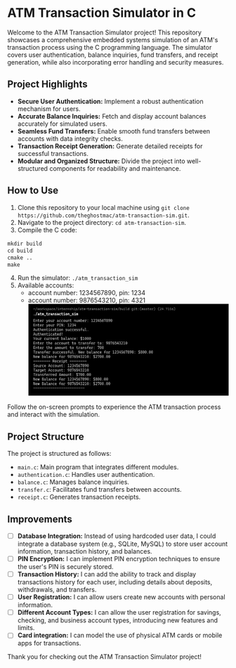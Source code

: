 # ATM Transaction Simulator in C

Welcome to the ATM Transaction Simulator project! This repository showcases a comprehensive embedded systems simulation of an ATM's transaction process using the C programming language. The simulator covers user authentication, balance inquiries, fund transfers, and receipt generation, while also incorporating error handling and security measures.

## Project Highlights

- **Secure User Authentication:** Implement a robust authentication mechanism for users.
- **Accurate Balance Inquiries:** Fetch and display account balances accurately for simulated users.
- **Seamless Fund Transfers:** Enable smooth fund transfers between accounts with data integrity checks.
- **Transaction Receipt Generation:** Generate detailed receipts for successful transactions.
- **Modular and Organized Structure:** Divide the project into well-structured components for readability and maintenance.

## How to Use

1. Clone this repository to your local machine using `git clone https://github.com/theghostmac/atm-transaction-sim.git`.
2. Navigate to the project directory: `cd atm-transaction-sim`.
3. Compile the C code:
```shell
mkdir build
cd build
cmake ..
make
```
4. Run the simulator: `./atm_transaction_sim`
5. Available accounts:
   - account number: 1234567890, pin: 1234
   - account number: 9876543210, pin: 4321
![Project works](atm_sim_works.png)

Follow the on-screen prompts to experience the ATM transaction process and interact with the simulation.

## Project Structure

The project is structured as follows:

- `main.c`: Main program that integrates different modules.
- `authentication.c`: Handles user authentication.
- `balance.c`: Manages balance inquiries.
- `transfer.c`: Facilitates fund transfers between accounts.
- `receipt.c`: Generates transaction receipts.

## Improvements
- [ ] **Database Integration:** Instead of using hardcoded user data, I could integrate a database 
system (e.g., SQLite, MySQL) to store user account information, transaction history, and balances.
- [ ] **PIN Encryption:** I can implement PIN encryption techniques to ensure the user's PIN is securely stored.
- [ ] **Transaction History:** I can add the ability to track and display transactions history for each user, including details about deposits, withdrawals, and transfers.
- [ ] **User Registration:** I can allow users create new accounts with personal information.
- [ ] **Different Account Types:** I can allow the user registration for savings, checking, and business account types, introducing new features and limits.
- [ ] **Card integration:** I can model the use of physical ATM cards or mobile apps for transactions.

Thank you for checking out the ATM Transaction Simulator project!


